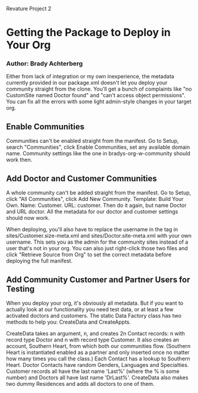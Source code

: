 Revature Project 2

# Getting the Package to Deploy in Your Org
### Author: Brady Achterberg

Either from lack of integration or my own inexperience, the metadata currently provided in our package.xml doesn't let you deploy your community straight from the clone.  You'll get a bunch of complaints like "no CustomSite named Doctor found" and "can't access object permissions".  You can fix all the errors with some light admin-style changes in your target org.

## Enable Communities

Communities can't be enabled straight from the manifest.  Go to Setup, search "Communities", click Enable Communities, set any available domain name.  Community settings like the one in bradys-org-w-community should work then.

## Add Doctor and Customer Communities

A whole community can't be added straight from the manifest.  Go to Setup, click "All Communities", click Add New Community.  Template: Build Your Own.  Name: Customer.  URL: customer.  Then do it again, but name Doctor and URL doctor.  All the metadata for our doctor and customer settings should now work. 

When deploying, you'll also have to replace the username in the <siteAdmin> tag in sites/Customer.size-meta.xml and sites/Doctor.site-meta.xml with your own username.  This sets you as the admin for the community sites instead of a user that's not in your org.  You can also just right-click those two files and click "Retrieve Source from Org" to set the correct metadata before deploying the full manifest.

## Add Community Customer and Partner Users for Testing

When you deploy your org, it's obviously all metadata.  But if you want to actually look at our functionality you need test data, or at least a few activated doctors and customers.  The static Data Factory class has two methods to help you: CreateData and CreateAppts.

CreateData takes an argument, n, and creates 2n Contact records: n with record type Doctor and n with record type Customer.  It also creates an account, Southern Heart, from which both our communities flow.  (Southern Heart is instantiated enabled as a partner and only inserted once no matter how many times you call the class.)  Each Contact has a lookup to Southern Heart.  Doctor Contacts have random Genders, Languages and Specialties.  Customer records all have the last name 'Last%' (where the % is some number) and Doctors all have last name 'DrLast%'.  CreateData also makes two dummy Residences and adds all doctors to one of them.